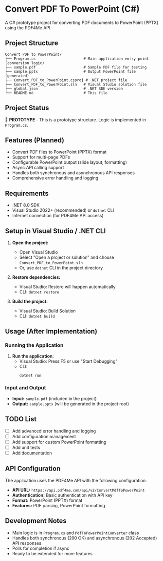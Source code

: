 # Convert PDF To PowerPoint (C#)

A C# prototype project for converting PDF documents to PowerPoint (PPTX) using the PDF4Me API.

## Project Structure

```
Convert PDF to PowerPoint/
├── Program.cs                      # Main application entry point (conversion logic)
├── sample.pdf                      # Sample PDF file for testing
├── sample.pptx                     # Output PowerPoint file (generated)
├── Convert_PDF_to_PowerPoint.csproj # .NET project file
├── Convert_PDF_to_PowerPoint.sln   # Visual Studio solution file
├── global.json                     # .NET SDK version
└── README.md                       # This file
```

## Project Status

🚧 **PROTOTYPE** - This is a prototype structure. Logic is implemented in `Program.cs`.

## Features (Planned)

- Convert PDF files to PowerPoint (PPTX) format
- Support for multi-page PDFs
- Configurable PowerPoint output (slide layout, formatting)
- Async API calling support
- Handles both synchronous and asynchronous API responses
- Comprehensive error handling and logging

## Requirements

- .NET 8.0 SDK
- Visual Studio 2022+ (recommended) or `dotnet` CLI
- Internet connection (for PDF4Me API access)

## Setup in Visual Studio / .NET CLI

1. **Open the project:**
   - Open Visual Studio
   - Select "Open a project or solution" and choose `Convert_PDF_to_PowerPoint.sln`
   - Or, use `dotnet` CLI in the project directory

2. **Restore dependencies:**
   - Visual Studio: Restore will happen automatically
   - CLI: `dotnet restore`

3. **Build the project:**
   - Visual Studio: Build Solution
   - CLI: `dotnet build`

## Usage (After Implementation)

### Running the Application

1. **Run the application:**
   - Visual Studio: Press F5 or use "Start Debugging"
   - CLI:
     ```bash
     dotnet run
     ```

### Input and Output

- **Input:** `sample.pdf` (included in the project)
- **Output:** `sample.pptx` (will be generated in the project root)

## TODO List

- [ ] Add advanced error handling and logging
- [ ] Add configuration management
- [ ] Add support for custom PowerPoint formatting
- [ ] Add unit tests
- [ ] Add documentation

## API Configuration

The application uses the PDF4Me API with the following configuration:
- **API URL:** `https://api.pdf4me.com/api/v2/ConvertPdfToPowerPoint`
- **Authentication:** Basic authentication with API key
- **Format:** PowerPoint (PPTX) format
- **Features:** PDF parsing, PowerPoint formatting

## Development Notes

- Main logic is in `Program.cs` and `PdfToPowerPointConverter` class
- Handles both synchronous (200 OK) and asynchronous (202 Accepted) API responses
- Polls for completion if async
- Ready to be extended for more features 